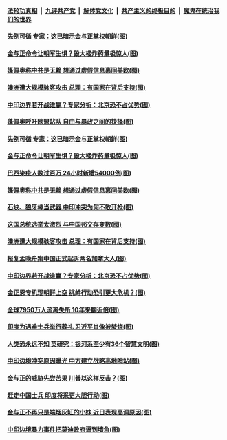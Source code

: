 ####  [法轮功真相](../../../../basic/blob/master/README.md?t=06210031) &nbsp;|&nbsp; [九评共产党](../../../../9ping.md/blob/master/README.md?t=06210031) &nbsp;|&nbsp; [解体党文化](../../../../jtdwh.md/blob/master/README.md?t=06210031)  &nbsp;|&nbsp; [共产主义的终极目的](../../../../gczydzjmd.md/blob/master/README.md?t=06210031) &nbsp;|&nbsp; [魔鬼在统治我们的世界](../../../../mgztzwmdsj.md/blob/master/README.md?t=06210031) 

#### [先例可循 专家：这已暗示金与正掌权朝鲜(图)](../pages/p9/937143.md?t=06210031) 

#### [金与正命令让朝军生惧？毁大楼炸药量极惊人(图)](../pages/p9/937061.md?t=06210031) 

#### [篷佩奥称中共是无赖 想通过虚假信息离间美欧(图)](../pages/p9/937106.md?t=06210031) 

#### [澳洲遭大规模骇客攻击 总理：有国家在背后支持(图)](../pages/p9/937006.md?t=06210031) 


#### [中印边界若开战谁赢？专家分析：北京恐不占优势(图)](../pages/p9/937023.md?t=06210031) 

#### [蓬佩奥呼吁欧盟站队 自由与暴政之间的抉择(图)](../pages/p9/937188.md?t=06210031) 

#### [先例可循 专家：这已暗示金与正掌权朝鲜(图)](../pages/p9/937143.md?t=06210031) 

#### [金与正命令让朝军生惧？毁大楼炸药量极惊人(图)](../pages/p9/937061.md?t=06210031) 

#### [巴西染疫人数过百万 24小时新增54000例(图)](../pages/p9/937113.md?t=06210031) 

#### [篷佩奥称中共是无赖 想通过虚假信息离间美欧(图)](../pages/p9/937106.md?t=06210031) 

#### [石块、狼牙棒当武器 中印冲突为何不敢开枪(图)](../pages/p9/937048.md?t=06210031) 

#### [这国总统选举太激烈 与中国邦交存变数(图)](../pages/p9/937103.md?t=06210031) 

#### [澳洲遭大规模骇客攻击 总理：有国家在背后支持(图)](../pages/p9/937006.md?t=06210031) 

#### [报复孟晚舟案中国正式起诉两名加拿大人(图)](../pages/p9/937053.md?t=06210031) 


#### [中印边界若开战谁赢？专家分析：北京恐不占优势(图)](../pages/p9/937023.md?t=06210031) 

#### [金正恩专机现朝鲜上空 挑衅行动恐引更大危机？(图)](../pages/p9/936934.md?t=06210031) 

#### [全球7950万人流离失所 10年来翻近倍(图)](../pages/p9/936999.md?t=06210031) 

#### [印度为遇难士兵举行葬礼 习近平肖像被焚烧(图)](../pages/p9/936998.md?t=06210031) 

#### [人类恐永远不知 英研究：银河系至少有36个智慧文明(图)](../pages/p9/936944.md?t=06210031) 

#### [中印边境冲突原因曝光 中方建立战略高地哨站(图)](../pages/p9/936925.md?t=06210031) 

#### [金与正的威胁先尝苦果 川普以这样反击？(图)](../pages/p9/936907.md?t=06210031) 

#### [赶走中国士兵 印度将采更大胆行动(图)](../pages/p9/936844.md?t=06210031) 

#### [金与正不再只是端烟灰缸的小妹 近日表现高调原因(图)](../pages/p9/936874.md?t=06210031) 

#### [中印边境暴力事件把莫迪政府逼到墙角(图)](../pages/p9/936885.md?t=06210031) 


